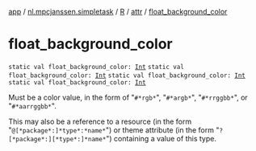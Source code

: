 [app](../../../index.md) / [nl.mpcjanssen.simpletask](../../index.md) / [R](../index.md) / [attr](index.md) / [float_background_color](.)

# float_background_color

`static val float_background_color: `[`Int`](https://kotlinlang.org/api/latest/jvm/stdlib/kotlin/-int/index.html)
`static val float_background_color: `[`Int`](https://kotlinlang.org/api/latest/jvm/stdlib/kotlin/-int/index.html)
`static val float_background_color: `[`Int`](https://kotlinlang.org/api/latest/jvm/stdlib/kotlin/-int/index.html)
`static val float_background_color: `[`Int`](https://kotlinlang.org/api/latest/jvm/stdlib/kotlin/-int/index.html)

Must be a color value, in the form of "`#*rgb*`", "`#*argb*`", "`#*rrggbb*`", or "`#*aarrggbb*`".

This may also be a reference to a resource (in the form "`@[*package*:]*type*:*name*`") or theme attribute (in the form "`?[*package*:][*type*:]*name*`") containing a value of this type.

